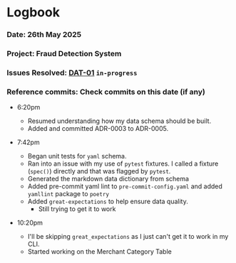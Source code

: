 # Logbook
### Date: 26th May 2025
### Project: Fraud Detection System
### Issues Resolved: [DAT-01](https://github.com/EsosaOrumwese/fraud-detection-system/issues/6) `in-progress`
### Reference commits: Check commits on this date (if any)

* 6:20pm
  * Resumed understanding how my data schema should be built.
  * Added and committed ADR-0003 to ADR-0005. 

* 7:42pm
  * Began unit tests for `yaml` schema.
  * Ran into an issue with my use of `pytest` fixtures. I called a fixture (`spec()`) directly and that was flagged by `pytest`.
  * Generated the markdown data dictionary from schema
  * Added pre-commit yaml lint to `pre-commit-config.yaml` and added `yamllint` package to `poetry`
  * Added `great-expectations` to help ensure data quality.
    * Still trying to get it to work

* 10:20pm
  * I'll be skipping `great_expectations` as I just can't get it to work in my CLI.
  * Started working on the Merchant Category Table